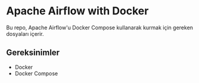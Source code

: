 # Apache Airflow with Docker

Bu repo, Apache Airflow'u Docker Compose kullanarak kurmak için gereken dosyaları içerir.

## Gereksinimler

- Docker
- Docker Compose
